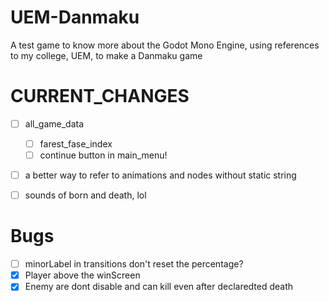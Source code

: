 # UEM-Danmaku
A test game to know more about the Godot Mono Engine, using references to my college, UEM,  to make a Danmaku game

# CURRENT_CHANGES
- [ ] all_game_data
	- [ ] farest_fase_index
	- [ ] continue button in main_menu!
- [ ] a better way to refer to animations and nodes without static string
- [ ] sounds of born and death, lol



# Bugs
- [ ] minorLabel in transitions don't reset the percentage?
- [x] Player above the winScreen
- [x] Enemy are dont disable and can kill even after declaredted death
